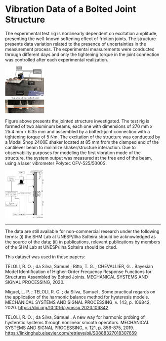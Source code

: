 # Vibration Data of a Bolted Joint Structure

The experimental test rig is nonlinearly dependent on excitation amplitude, presenting the well-known softening effect of friction joints. The structure presents data variation related to the presence of uncertainties in the measurement process. The experimental measurements were conducted through different days and only the tightening torque in the joint connection was controlled after each experimental realization. 

<img src="TestBench.jpg " width="25%">

Figure above presents the jointed structure investigated. The test rig is formed of two aluminum beams, each one with dimensions of 270 mm x 25.4 mm x 6.35 mm and assembled by a bolted-joint connection with a tightening torque of 5 Nm. The excitation of the structure was conducted by a Modal Shop 2400E shaker located at 85 mm from the clamped end of the cantilever beam to minimize shaker/structure interaction. Due to observability purposes for modeling the first vibration mode of the structure, the system output was measured at the free end of the beam, using a laser vibrometer Polytec OFV-525/5000S.

<img src="Schematic.jpg " width="25%">


________________________________________________________________________________
The data are still available for non-commercial research under the following terms: (i) the SHM Lab at UNESP/Ilha Solteira should be acknowledged as the source of the data; (ii) in publications, relevant publications by members of the SHM Lab at UNESP/Ilha Solteira should be cited.

This dataset was used in these papers:

TELOLI, R. O. ; da Silva, Samuel ; Ritto, T. G. ; CHEVALLIER, G. . Bayesian Model Identification of Higher-Order Frequency Response Functions for Structures Assembled by Bolted Joints. MECHANICAL SYSTEMS AND SIGNAL PROCESSING, 2020. 

Miguel, L. P. ; TELOLI, R. O. ; da Silva, Samuel . Some practical regards on the application of the harmonic balance method for hysteresis models. MECHANICAL SYSTEMS AND SIGNAL PROCESSING, v. 143, p. 106842, 2020. https://doi.org/10.1016/j.ymssp.2020.106842

TELOLI, R. O. ; da Silva, Samuel . A new way for harmonic probing of hysteretic systems through nonlinear smooth operators. MECHANICAL SYSTEMS AND SIGNAL PROCESSING, v. 121, p. 856-875, 2019. https://linkinghub.elsevier.com/retrieve/pii/S0888327018307659
